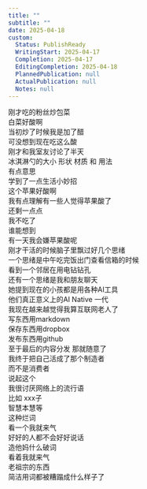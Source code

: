 ```yaml
---  
title: ""  
subtitle: ""  
date: 2025-04-18  
custom:  
  Status: PublishReady  
  WritingStart: 2025-04-17  
  Completion: 2025-04-17  
  EditingCompletion: 2025-04-18  
  PlannedPublication: null  
  ActualPublication: null  
  Notes: null  
---        
```

刚才吃的粉丝炒包菜    
白菜好酸啊    
当初炒了时候我是加了醋    
可没想到现在吃这么酸        
刚才和我室友讨论了半天    
冰淇淋勺的大小 形状 材质 和 用法    
有点意思    
学到了一点生活小妙招        
这个苹果好酸啊    
我有点理解有一些人觉得苹果酸了        
还剩一点点    
我不吃了    
谁能想到    
有一天我会嫌苹果酸呢        
刚才干活的时候脑子里飘过好几个思绪    
一个思绪是中午吃完饭出门查看信箱的时候    
看到一个邻居在用电钻钻孔    
还有一个思绪是我和朋友聊天    
她提到现在的小孩都是用各种AI工具    
他们真正意义上的AI Native 一代    
我现在越来越觉得我算互联网老人了    
写东西用markdown    
保存东西用dropbox    
发布东西用github    
至于最后的内容分发 那就随意了    
我终于把自己活成了那个制造者    
而不是消费者        
说起这个    
我很讨厌网络上的流行语    
比如 xxx子    
智慧本慧等    
这种烂词    
看一个我就来气    
好好的人都不会好好说话    
造他妈什么破词    
看着我就来气    
老祖宗的东西    
简洁用词都被糟蹋成什么样子了        
  